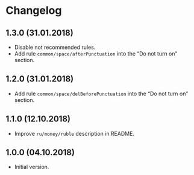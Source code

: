 # Changelog

## 1.3.0 (31.01.2018)

* Disable not recommended rules.
* Add rule `common/space/afterPunctuation` into the “Do not turn on” section.

## 1.2.0 (31.01.2018)

* Add rule `common/space/delBeforePunctuation` into the “Do not turn on” section.

## 1.1.0 (12.10.2018)

* Improve `ru/money/ruble` description in README.

## 1.0.0 (04.10.2018)

* Initial version.
